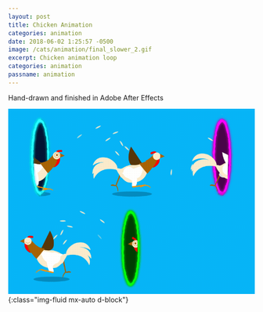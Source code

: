 ```yaml
---
layout: post
title: Chicken Animation
categories: animation
date: 2018-06-02 1:25:57 -0500
image: /cats/animation/final_slower_2.gif
excerpt: Chicken animation loop
categories: animation
passname: animation
---
```


Hand-drawn and finished in Adobe After Effects

![image-title-here](/assets/img/cats/animation/final_slower_2.gif){:class="img-fluid mx-auto d-block"}

